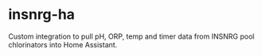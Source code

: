# insnrg-ha
Custom integration to pull pH, ORP, temp and timer data from INSNRG pool chlorinators into Home Assistant.
